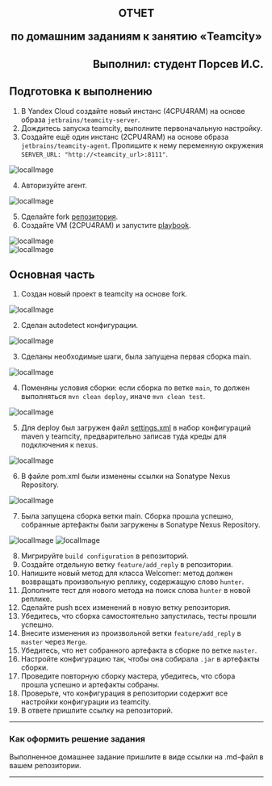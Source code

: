 ## <p style="text-align: center;">ОТЧЕТ</p> <p style="text-align: center;">по домашним заданиям к занятию «Teamcity»</p>
## <p style="text-align: right;">Выполнил: студент Порсев И.С.</p>

## Подготовка к выполнению

1. В Yandex Cloud создайте новый инстанс (4CPU4RAM) на основе образа `jetbrains/teamcity-server`.
2. Дождитесь запуска teamcity, выполните первоначальную настройку.
3. Создайте ещё один инстанс (2CPU4RAM) на основе образа `jetbrains/teamcity-agent`. Пропишите к нему переменную окружения `SERVER_URL: "http://<teamcity_url>:8111"`.

![localImage](./.screenshots/screen_IV.00_1.png)  

4. Авторизуйте агент.

![localImage](./.screenshots/screen_IV.00_4.png)  

5. Сделайте fork [репозитория](https://github.com/aragastmatb/example-teamcity).
6. Создайте VM (2CPU4RAM) и запустите [playbook](./infrastructure).

![localImage](./.screenshots/screen_IV.00_6.png)  
![localImage](./.screenshots/Yes.png)

## Основная часть

1. Создан новый проект в teamcity на основе fork.

![localImage](./.screenshots/screen_IV.00_basic_1.png)

2. Сделан autodetect конфигурации.

![localImage](./.screenshots/screen_IV.00_basic_2.png)

3. Сделаны необходимые шаги, была запущена первая сборка main.

![localImage](./.screenshots/screen_IV.00_basic_3.png)

4. Поменяны условия сборки: если сборка по ветке `main`, то должен выполняться `mvn clean deploy`, иначе `mvn clean test`.

![localImage](./.screenshots/screen_IV.00_basic_4.png)

5. Для deploy был загружен файл [settings.xml](./teamcity/settings.xml) в набор конфигураций maven у teamcity, предварительно записав туда креды для подключения к nexus.

![localImage](./.screenshots/screen_IV.00_basic_5.png)

6. В файле pom.xml были изменены ссылки на Sonatype Nexus Repository.

![localImage](./.screenshots/screen_IV.00_basic_6.png)

7. Была запущена сборка ветки  main. Сборка прошла успешно, собранные артефакты были загружены в Sonatype Nexus Repository.

![localImage](./.screenshots/screen_IV.00_basic_7.1.png)
![localImage](./.screenshots/screen_IV.00_basic_7.png)

8. Мигрируйте `build configuration` в репозиторий.
9. Создайте отдельную ветку `feature/add_reply` в репозитории.
10. Напишите новый метод для класса Welcomer: метод должен возвращать произвольную реплику, содержащую слово `hunter`.
11. Дополните тест для нового метода на поиск слова `hunter` в новой реплике.
12. Сделайте push всех изменений в новую ветку репозитория.
13. Убедитесь, что сборка самостоятельно запустилась, тесты прошли успешно.
14. Внесите изменения из произвольной ветки `feature/add_reply` в `master` через `Merge`.
15. Убедитесь, что нет собранного артефакта в сборке по ветке `master`.
16. Настройте конфигурацию так, чтобы она собирала `.jar` в артефакты сборки.
17. Проведите повторную сборку мастера, убедитесь, что сбора прошла успешно и артефакты собраны.
18. Проверьте, что конфигурация в репозитории содержит все настройки конфигурации из teamcity.
19. В ответе пришлите ссылку на репозиторий.

---

### Как оформить решение задания

Выполненное домашнее задание пришлите в виде ссылки на .md-файл в вашем репозитории.

---
